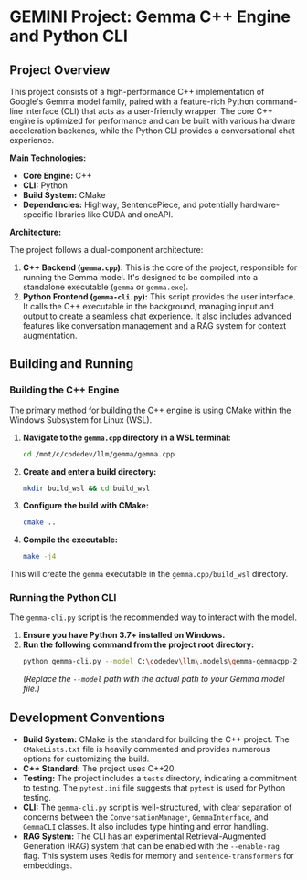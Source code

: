 # GEMINI Project: Gemma C++ Engine and Python CLI

## Project Overview

This project consists of a high-performance C++ implementation of Google's Gemma model family, paired with a feature-rich Python command-line interface (CLI) that acts as a user-friendly wrapper. The core C++ engine is optimized for performance and can be built with various hardware acceleration backends, while the Python CLI provides a conversational chat experience.

**Main Technologies:**

*   **Core Engine:** C++
*   **CLI:** Python
*   **Build System:** CMake
*   **Dependencies:** Highway, SentencePiece, and potentially hardware-specific libraries like CUDA and oneAPI.

**Architecture:**

The project follows a dual-component architecture:

1.  **C++ Backend (`gemma.cpp`):** This is the core of the project, responsible for running the Gemma model. It's designed to be compiled into a standalone executable (`gemma` or `gemma.exe`).
2.  **Python Frontend (`gemma-cli.py`):** This script provides the user interface. It calls the C++ executable in the background, managing input and output to create a seamless chat experience. It also includes advanced features like conversation management and a RAG system for context augmentation.

## Building and Running

### Building the C++ Engine

The primary method for building the C++ engine is using CMake within the Windows Subsystem for Linux (WSL).

1.  **Navigate to the `gemma.cpp` directory in a WSL terminal:**
    ```bash
    cd /mnt/c/codedev/llm/gemma/gemma.cpp
    ```
2.  **Create and enter a build directory:**
    ```bash
    mkdir build_wsl && cd build_wsl
    ```
3.  **Configure the build with CMake:**
    ```bash
    cmake ..
    ```
4.  **Compile the executable:**
    ```bash
    make -j4
    ```
This will create the `gemma` executable in the `gemma.cpp/build_wsl` directory.

### Running the Python CLI

The `gemma-cli.py` script is the recommended way to interact with the model.

1.  **Ensure you have Python 3.7+ installed on Windows.**
2.  **Run the following command from the project root directory:**
    ```bash
    python gemma-cli.py --model C:\codedev\llm\.models\gemma-gemmacpp-2b-it-v3\2b-it.sbs
    ```
    *(Replace the `--model` path with the actual path to your Gemma model file.)*

## Development Conventions

*   **Build System:** CMake is the standard for building the C++ project. The `CMakeLists.txt` file is heavily commented and provides numerous options for customizing the build.
*   **C++ Standard:** The project uses C++20.
*   **Testing:** The project includes a `tests` directory, indicating a commitment to testing. The `pytest.ini` file suggests that `pytest` is used for Python testing.
*   **CLI:** The `gemma-cli.py` script is well-structured, with clear separation of concerns between the `ConversationManager`, `GemmaInterface`, and `GemmaCLI` classes. It also includes type hinting and error handling.
*   **RAG System:** The CLI has an experimental Retrieval-Augmented Generation (RAG) system that can be enabled with the `--enable-rag` flag. This system uses Redis for memory and `sentence-transformers` for embeddings.
